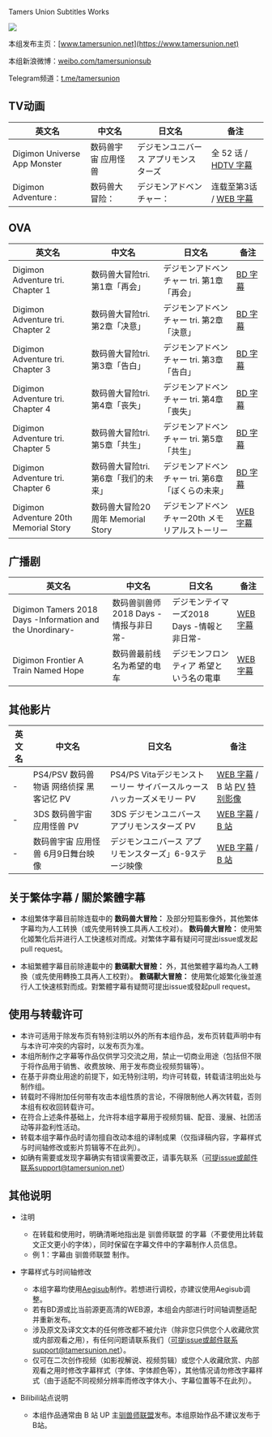 Tamers Union Subtitles Works

![](https://static.tamersunion.net/wp-content/uploads/logo_tamersunion_v4.png)

本组发布主页：[www.tamersunion.net](https://www.tamersunion.net)

本组新浪微博：[weibo.com/tamersunionsub](https://weibo.com/tamersunionsub)

Telegram频道：[t.me/tamersunion](https://https://t.me/tamersunion)

## TV动画

| 英文名                           | 中文名                 | 日文名                            | 备注                                             |
| ------------------------------- | ---------------------- | -------------------------------- | ------------------------------------------------ |
| Digimon Universe App Monster    | 数码兽宇宙 应用怪兽      | デジモンユニバース アプリモンスターズ  | 全 52 话 / [HDTV 字幕](./Digimon_Universe_App_Monster) |
| Digimon Adventure :             | 数码兽大冒险：          | デジモンアドベンチャー：               | 连载至第3话 / [WEB 字幕](./Digimon_Adventure_2020)                                         |

## OVA
| 英文名                         | 中文名                  | 日文名                                 | 备注                                                         |
| ------------------------------ | ----------------------- | -------------------------------------- | ------------------------------------------------------------ |
| Digimon Adventure tri. Chapter 1  | 数码兽大冒险tri. 第1章「再会」       | デジモンアドベンチャー tri. 第1章「再会」| [BD 字幕](https://github.com/tamersunion/subtitle/tree/master/Digimon_Adventure_tri_Chapter_1) |
| Digimon Adventure tri. Chapter 2  | 数码兽大冒险tri. 第2章「决意」       | デジモンアドベンチャー tri. 第2章「決意」| [BD 字幕](https://github.com/tamersunion/subtitle/tree/master/Digimon_Adventure_tri_Chapter_2) |
| Digimon Adventure tri. Chapter 3  | 数码兽大冒险tri. 第3章「告白」       | デジモンアドベンチャー tri. 第3章「告白」| [BD 字幕](https://github.com/tamersunion/subtitle/tree/master/Digimon_Adventure_tri_Chapter_3) |
| Digimon Adventure tri. Chapter 4  | 数码兽大冒险tri. 第4章「丧失」       | デジモンアドベンチャー tri. 第4章「喪失」| [BD 字幕](https://github.com/tamersunion/subtitle/tree/master/Digimon_Adventure_tri_Chapter_4) |
| Digimon Adventure tri. Chapter 5  | 数码兽大冒险tri. 第5章「共生」       | デジモンアドベンチャー tri. 第5章「共生」| [BD 字幕](https://github.com/tamersunion/subtitle/tree/master/Digimon_Adventure_tri_Chapter_5) |
| Digimon Adventure tri. Chapter 6  | 数码兽大冒险tri. 第6章「我们的未来」  | デジモンアドベンチャー tri. 第6章「ぼくらの未来」| [BD 字幕](https://github.com/tamersunion/subtitle/tree/master/Digimon_Adventure_tri_Chapter_6) |
| Digimon Adventure 20th Memorial Story | 数码兽大冒险20周年 Memorial Story | デジモンアドベンチャー20th メモリアルストーリー | [WEB 字幕](https://github.com/tamersunion/subtitle/tree/master/Digimon_Adventure_20th_Memorial_Story) |

## 广播剧
| 英文名                              | 中文名                              | 日文名                    | 备注                                       |
| -------------------------------- | -------------------------------- | ---------------------- | ---------------------------------------- |
| Digimon Tamers 2018 Days -Information and the Unordinary-            | 数码兽驯兽师 2018 Days -情报与非日常-               | デジモンテイマーズ2018 Days -情報と非日常-                   | [WEB 字幕](https://github.com/tamersunion/subtitles/tree/master/Digimon_Tamers_2018_Days_Information_and_the_Unordinary) |
| Digimon Frontier A Train Named Hope   | 数码兽最前线 名为希望的电车               | デジモンフロンティア 希望という名の電車                  | [WEB 字幕](https://github.com/tamersunion/subtitles/tree/master/Digimon_Frontier_A_Train_Named_Hope) |

## 其他影片

| 英文名                              | 中文名                              | 日文名                    | 备注                                       |
| -------------------------------- | -------------------------------- | ---------------------- | ---------------------------------------- |
| -            | PS4/PSV 数码兽物语 网络侦探 黑客记忆 PV                  | PS4/PS Vitaデジモンストーリー サイバースルゥース ハッカーズメモリー PV                   | [WEB 字幕](https://github.com/tamersunion/subtitles/tree/master/PS4PSV_Digimon_Story_Cyber_Sleuth_Hackers_Memory_PV) / B 站 [PV](https://www.bilibili.com/video/av17216908/)  [特别影像](http://www.bilibili.com/video/av15941715/) |
| - | 3DS 数码兽宇宙 应用怪兽 PV                    | 3DS デジモンユニバース アプリモンスターズ PV            | [WEB 字幕](https://github.com/tamersunion/subtitles/tree/master/3DS_Digimon_Universe_App_Monster_PV) / [B 站](http://www.bilibili.com/video/av5679135)  |
| -                | 数码兽宇宙 应用怪兽 6月9日舞台映像                             | デジモンユニバース アプリモンスターズ」6-9ステージ映像                 | [WEB 字幕](https://github.com/tamersunion/subtitles/tree/master/Digimon_Universe_App_Monster_Stage) / [B 站](https://www.bilibili.com/video/av13745318) |



## 关于繁体字幕 / 關於繁體字幕

- 本组繁体字幕目前除连载中的 **数码兽大冒险：** 及部分短篇影像外，其他繁体字幕均为人工转换（或先使用转换工具再人工校对）。 **数码兽大冒险：** 使用繁化姬繁化后并进行人工快速核对而成。对繁体字幕有疑问可提出issue或发起pull request。

- 本組繁體字幕目前除連載中的 **數碼獸大冒險：** 外，其他繁體字幕均為人工轉換（或先使用轉換工具再人工校對）。 **數碼獸大冒險：** 使用繁化姬繁化後並進行人工快速核對而成。對繁體字幕有疑問可提出issue或發起pull request。




## 使用与转载许可

- 本许可适用于除发布页有特别注明以外的所有本组作品，发布页转载声明中有与本许可冲突的内容时，以发布页为准。
- 本组所制作之字幕等作品仅供学习交流之用，禁止一切商业用途（包括但不限于将作品用于销售、收费放映、用于发布商业视频剪辑等）。
- 在基于非商业用途的前提下，如无特别注明，均许可转载，转载请注明出处与制作组。
- 转载时不得附加任何带有攻击本组性质的言论，不得限制他人再次转载，否则本组有权收回转载许可。
- 在符合上述条件基础上，允许将本组字幕用于视频剪辑、配音、漫展、社团活动等非盈利性活动。
- 转载本组字幕作品时请勿擅自改动本组的译制成果（仅指译稿内容，字幕样式与时间轴修改或影片剪辑等不在此列）。
- 如确有需要或发现字幕确实有错误需要改正，请事先联系（可提issue或邮件联系support@tamersunion.net）


## 其他说明

- 注明

  - 在转载和使用时，明确清晰地指出是 驯兽师联盟 的字幕（不要使用比转载文正文更小的字体），同时保留在字幕文件中的字幕制作人员信息。
  - 例 1：字幕由 驯兽师联盟 制作。

- 字幕样式与时间轴修改

  - 本组字幕均使用[Aegisub](http://www.aegisub.org/)制作。若想进行调校，亦建议使用Aegisub调整。
  - 若有BD源或比当前源更高清的WEB源，本组会内部进行时间轴调整适配并重新发布。
  - 涉及原文及译文文本的任何修改都不被允许（除非您只供您个人收藏欣赏或内部观看之用），有任何问题请联系我们（可提issue或邮件联系support@tamersunion.net）。
  - 仅可在二次创作视频（如影视解说、视频剪辑）或您个人收藏欣赏、内部观看之用时修改字幕样式（字体、字体颜色等），其他情况请勿修改字幕样式（由于适配不同视频分辨率而修改字体大小、字幕位置等不在此列）。

- Bilibili站点说明
  - 本组作品通常由 B 站 UP 主[驯兽师联盟](https://space.bilibili.com/3923048)发布。本组原始作品不建议发布于B站。
